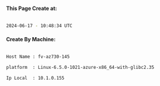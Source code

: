 
   
#### This Page Create at:

```bash

2024-06-17 - 10:48:34 UTC

```

#### Create By Machine:

```bash

Host Name : fv-az730-145

platform  : Linux-6.5.0-1021-azure-x86_64-with-glibc2.35

Ip Local  : 10.1.0.155

```

